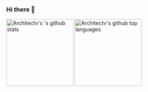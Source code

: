 ### Hi there 👋

<div style="display: flex">
    <img height="180em" align="left" src="https://github-readme-stats.vercel.app/api?username=architectv&show_icons=true&count_private=true" alt="Architectv's 's github stats" />
    <img height="180em" align="left" src="https://github-readme-stats.vercel.app/api/top-langs/?username=architectv&langs_count=6&count_private=true&layout=compact" alt="Architectv's github top languages"/>
</div>

<!--
**architectv/architectv** is a ✨ _special_ ✨ repository because its `README.md` (this file) appears on your GitHub profile.

Here are some ideas to get you started:

- 🔭 I’m currently working on ...
- 🌱 I’m currently learning ...
- 👯 I’m looking to collaborate on ...
- 🤔 I’m looking for help with ...
- 💬 Ask me about ...
- 📫 How to reach me: ...
- 😄 Pronouns: ...
- ⚡ Fun fact: ...
-->
